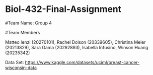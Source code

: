 # Biol-432-Final-Assignment

#Team Name: Group 4

#Team Members

Matteo Ienzi (20270101), Rachel Dolson (20339605), Christina Meier (20213829), Sara Gama (20292893), Isabella Infusino, Winson Huang (20235342)

Data Set: https://www.kaggle.com/datasets/uciml/breast-cancer-wisconsin-data
